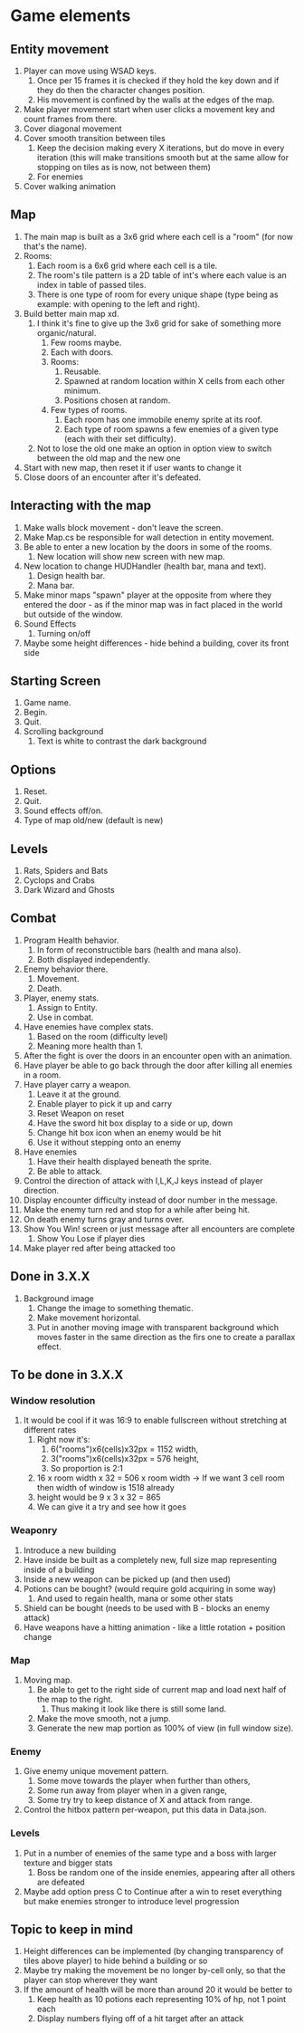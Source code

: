 # Game elements

## Entity movement

1. Player can move using WSAD keys.
    1. Once per 15 frames it is checked if they hold the key down and if they do then the character changes position.
    2. His movement is confined by the walls at the edges of the map.
2. Make player movement start when user clicks a movement key and count frames from there.
3. Cover diagonal movement
4. Cover smooth transition between tiles
    1. Keep the decision making every X iterations, but do move in every iteration (this will make transitions smooth but at the same allow for stopping on tiles as is now, not between them)
    2. For enemies
5. Cover walking animation

## Map

1. The main map is built as a 3x6 grid where each cell is a "room" (for now that's the name).
2. Rooms:
    1. Each room is a 6x6 grid where each cell is a tile.
    2. The room's tile pattern is a 2D table of int's where each value is an index in table of passed tiles.
    3. There is one type of room for every unique shape (type being as example: with opening to the left and right).
3. Build better main map xd.
    1. I think it's fine to give up the 3x6 grid for sake of something more organic/natural.
        1. Few rooms maybe.
        2. Each with doors.
        3. Rooms:
            1. Reusable.
            2. Spawned at random location within X cells from each other minimum.
            3. Positions chosen at random.
        4. Few types of rooms.
            1. Each room has one immobile enemy sprite at its roof.
            2. Each type of room spawns a few enemies of a given type (each with their set difficulty).
    2. Not to lose the old one make an option in option view to switch between the old map and the new one
4. Start with new map, then reset it if user wants to change it
5. Close doors of an encounter after it's defeated.

## Interacting with the map

1. Make walls block movement - don't leave the screen.
2. Make Map.cs be responsible for wall detection in entity movement.
3. Be able to enter a new location by the doors in some of the rooms.
    1. New location will show new screen with new map.
4. New location to change HUDHandler (health bar, mana and text).
    1. Design health bar.
    2. Mana bar.
5. Make minor maps "spawn" player at the opposite from where they entered the door - as if the minor map was in fact placed in the world but outside of the window.
6. Sound Effects
    1. Turning on/off
7. Maybe some height differences - hide behind a building, cover its front side

## Starting Screen

1. Game name.
2. Begin.
3. Quit.
4. Scrolling background
    1. Text is white to contrast the dark background

## Options

1. Reset.
2. Quit.
3. Sound effects off/on.
4. Type of map old/new (default is new)

## Levels

1.  Rats, Spiders and Bats
2.  Cyclops and Crabs
3.  Dark Wizard and Ghosts

## Combat

1. Program Health behavior.
    1. In form of reconstructible bars (health and mana also).
    2. Both displayed independently.
2. Enemy behavior there.
    1. Movement.
    2. Death.
3. Player, enemy stats.
    1. Assign to Entity.
    2. Use in combat.
4. Have enemies have complex stats.
    1. Based on the room (difficulty level)
    2. Meaning more health than 1.
5. After the fight is over the doors in an encounter open with an animation.
6. Have player be able to go back through the door after killing all enemies in a room.
7. Have player carry a weapon.
    1. Leave it at the ground.
    2. Enable player to pick it up and carry
    3. Reset Weapon on reset
    4. Have the sword hit box display to a side or up, down
    5. Change hit box icon when an enemy would be hit
    6. Use it without stepping onto an enemy
8. Have enemies
    1. Have their health displayed beneath the sprite.
    2. Be able to attack.
9. Control the direction of attack with I,L,K,J keys instead of player direction.
10. Display encounter difficulty instead of door number in the message.
11. Make the enemy turn red and stop for a while after being hit.
12. On death enemy turns gray and turns over.
13. Show You Win! screen or just message after all encounters are complete
    1. Show You Lose if player dies
14. Make player red after being attacked too

## Done in 3.X.X

1. Background image
    1. Change the image to something thematic.
    2. Make movement horizontal.
    3. Put in another moving image with transparent background which moves faster in the same direction as the firs one to create a parallax effect.

## To be done in 3.X.X

### Window resolution

1. It would be cool if it was 16:9 to enable fullscreen without stretching at different rates
    1. Right now it's:
        1. 6("rooms")x6(cells)x32px = 1152 width,
        2. 3("rooms")x6(cells)x32px = 576 height,
        3. So proportion is 2:1
    2. 16 x room width x 32 = 506 x room width -> If we want 3 cell room then width of window is 1518 already
    3. height would be 9 x 3 x 32 = 865
    4. We can give it a try and see how it goes

### Weaponry

1. Introduce a new building
2. Have inside be built as a completely new, full size map representing inside of a building
3. Inside a new weapon can be picked up (and then used)
4. Potions can be bought? (would require gold acquiring in some way)
    1. And used to regain health, mana or some other stats
5. Shield can be bought (needs to be used with B - blocks an enemy attack)
6. Have weapons have a hitting animation - like a little rotation + position change

### Map

1. Moving map.
    1. Be able to get to the right side of current map and load next half of the map to the right.
        1. Thus making it look like there is still some land.
    2. Make the move smooth, not a jump.
    3. Generate the new map portion as 100% of view (in full window size).

### Enemy

1. Give enemy unique movement pattern.
    1. Some move towards the player when further than others,
    2. Some run away from player when in a given range,
    3. Some try try to keep distance of X and attack from range.
2. Control the hitbox pattern per-weapon, put this data in Data.json.

### Levels

1. Put in a number of enemies of the same type and a boss with larger texture and bigger stats
    1. Boss be random one of the inside enemies, appearing after all others are defeated
2. Maybe add option press C to Continue after a win to reset everything but make enemies stronger to introduce level progression

## Topic to keep in mind

1. Height differences can be implemented (by changing transparency of tiles above player) to hide behind a building or so
2. Maybe try making the movement be no longer by-cell only, so that the player can stop wherever they want
3. If the amount of health will be more than around 20 it would be better to
    1. Keep health as 10 potions each representing 10% of hp, not 1 point each
    2. Display numbers flying off of a hit target after an attack

